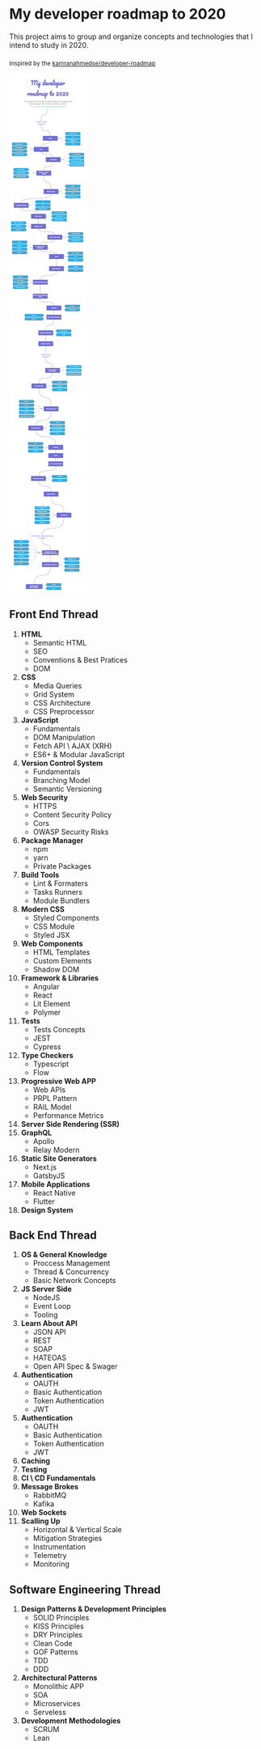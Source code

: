 # My developer roadmap to 2020
This project aims to group and organize concepts and technologies that I intend to study in 2020. 

<sub>Inspired by the [kamranahmedse/developer-roadmap](https://github.com/kamranahmedse/developer-roadmap)</sub>

![Roadmap](./assets/my-developer-roadmap-2020.png)

## Front End Thread

1.  <b>HTML</b>
    - Semantic HTML
    - SEO
    - Conventions & Best Pratices
    - DOM
1.  <b>CSS</b>
    - Media Queries
    - Grid System
    - CSS Architecture
    - CSS Preprocessor
1.  <b>JavaScript</b>
    - Fundamentals
    - DOM Manipulation
    - Fetch API \ AJAX (XRH)
    - ES6+ & Modular JavaScript
1.  <b>Version Control System</b>
    - Fundamentals
    - Branching Model
    - Semantic Versioning
1.  <b>Web Security</b>
    - HTTPS
    - Content Security Policy
    - Cors
    - OWASP Security Risks
1.  <b>Package Manager</b>
    - npm
    - yarn
    - Private Packages
1.  <b>Build Tools</b>
    - Lint & Formaters
    - Tasks Runners
    - Module Bundlers
1.  <b>Modern CSS</b>
    - Styled Components
    - CSS Module
    - Styled JSX
1.  <b>Web Components</b>
    - HTML Templates
    - Custom Elements
    - Shadow DOM
1.  <b>Framework & Libraries</b>
    - Angular
    - React
    - Lit Element
    - Polymer
1.  <b>Tests</b>
    - Tests Concepts
    - JEST
    - Cypress
1.  <b>Type Checkers</b>
    - Typescript
    - Flow
1.  <b>Progressive Web APP</b>
    - Web APIs
    - PRPL Pattern
    - RAIL Model
    - Performance Metrics
1.  <b>Server Side Rendering (SSR)</b>
1.  <b>GraphQL</b>
    - Apollo
    - Relay Modern
1.  <b>Static Site Generators</b>
    - Next.js
    - GatsbyJS
1.  <b>Mobile Applications</b>
    - React Native
    - Flutter
1.  <b>Design System</b>

## Back End Thread
1.  <b>OS & General Knowledge</b>
    - Proccess Management
    - Thread & Concurrency
    - Basic Network Concepts
1.  <b>JS Server Side</b>
    - NodeJS
    - Event Loop
    - Tooling
1.  <b>Learn About API</b>
    - JSON API
    - REST
    - SOAP
    - HATEOAS
    - Open API Spec & Swager
1.  <b>Authentication</b>
    - OAUTH
    - Basic Authentication
    - Token Authentication
    - JWT
1.  <b>Authentication</b>
    - OAUTH
    - Basic Authentication
    - Token Authentication
    - JWT    
1.  <b>Caching</b>
1.  <b>Testing</b>
1.  <b>CI \ CD Fundamentals</b>
1.  <b>Message Brokes</b>
    - RabbitMQ
    - Kafika
1.  <b>Web Sockets</b>
1.  <b>Scalling Up</b>
    - Horizontal & Vertical Scale
    - Mitigation Strategies
    - Instrumentation
    - Telemetry
    - Monitoring

## Software Engineering Thread
1. <b>Design Patterns & Development Principles</b>
    - SOLID Principles
    - KISS Principles
    - DRY Principles
    - Clean Code
    - GOF Patterns
    - TDD
    - DDD    
1. <b>Architectural Patterns</b>
    - Monolithic APP
    - SOA
    - Microservices
    - Serveless
1. <b>Development Methodologies</b>
    - SCRUM
    - Lean